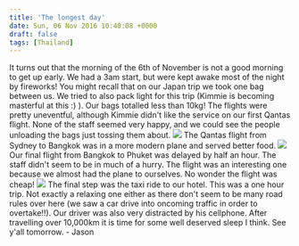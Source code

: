 ```yaml
---
title: 'The longest day'
date: Sun, 06 Nov 2016 10:40:08 +0000
draft: false
tags: [Thailand]
---
```


It turns out that the morning of the 6th of November is not a good morning to get up early. We had a 3am start, but were kept awake most of the night by fireworks! You might recall that on our Japan trip we took one bag between us. We tried to also pack light for this trip (Kimmie is becoming masterful at this :) ). Our bags totalled less than 10kg! The flights were pretty uneventful, although Kimmie didn't like the service on our first Qantas flight. None of the staff seemed very happy, and we could see the people unloading the bags just tossing them about. [![](http://jovialdragon.files.wordpress.com/2016/11/wp-image-985695787jpg.jpg)](http://jovialdragon.files.wordpress.com/2016/11/wp-image-985695787jpg.jpg) The Qantas flight from Sydney to Bangkok was in a more modern plane and served better food. [![](http://jovialdragon.files.wordpress.com/2016/11/wp-image-1045124723jpg.jpg)](http://jovialdragon.files.wordpress.com/2016/11/wp-image-1045124723jpg.jpg) Our final flight from Bangkok to Phuket was delayed by half an hour. The staff didn't seem to be in much of a hurry. The flight was an interesting one because we almost had the plane to ourselves. No wonder the flight was cheap! [![](http://jovialdragon.files.wordpress.com/2016/11/wp-image-872682077jpg.jpg)](http://jovialdragon.files.wordpress.com/2016/11/wp-image-872682077jpg.jpg) The final step was the taxi ride to our hotel. This was a one hour trip. Not exactly a relaxing one either as there don't seem to be many road rules over here (we saw a car drive into oncoming traffic in order to overtake!!). Our driver was also very distracted by his cellphone. After travelling over 10,000km it is time for some well deserved sleep I think. See y'all tomorrow. - Jason